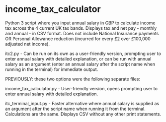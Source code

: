 # income_tax_calculator
Python 3 script where you input annual salary in GBP to calculate income tax across the 4 current UK tax bands. Displays tax and net pay - monthly and annual - in CSV format. Does not include National Insurance payments OR Personal Allowance reduction (incurred for every £2 over £100,000 adjusted net income).

itc2.py - Can be run on its own as a user-friendly version, prompting user to enter annual salary with detailed explanation, or can be run with annual salary as an argument (enter an annual salary after the script name when running in the terminal) for immediate output.


PREVIOUSLY: these two options were the following separate files:

income_tax_calculator.py - User-friendly version, opens prompting user to enter annual salary with detailed explanation.

itc_terminal_input.py - Faster alternative where annual salary is supplied as an argument after the script name when running it from the terminal. Calculations are the same. Displays CSV without any other print statements.
